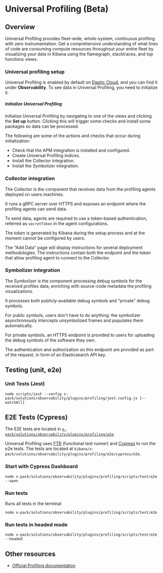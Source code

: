 # Universal Profiling (Beta)

## Overview
Universal Profiling provides fleet-wide, whole-system, continuous profiling with zero instrumentation. Get a comprehensive understanding of what lines of code are consuming compute resources throughout your entire fleet by visualizing your data in Kibana using the flamegraph, stacktraces, and top functions views.

### Universal profiling setup
Universal Profiling is enabled by default on [Elastic Cloud](https://www.elastic.co/cloud/), and you can find it under **Observability**. To see data in Universal Profiling, you need to initialize it.

##### **Initialize Universal Profiling**
Initialize Universal Profiling by navigating to one of the views and clicking the **Set up** button. Clicking this will trigger some checks and install some packages so data can be processed.

The following are some of the actions and checks that occur during initialization:
- Check that the APM integration is installed and configured.
- Create Universal Profiling indices.
- Install the Collector integration.
- Install the Symbolizer integration.

### Collector integration
The Collector is the component that receives data from the profiling agents deployed on users machines.

It runs a gRPC server over HTTPS and exposes an endpoint where the profiling agents can send data.

To send data, agents are required to use a token-based authentication, referred as `secretToken` in the agent configurations.

The token is generated by Kibana during the setup process and at the moment cannot be configured by users.

The "Add Data" page will display instructions for several deployment methodologies.
The instructions contain both the endpoint and the token that allow profiling agent to connect to the Collector.

### Symbolizer integration
The Symbolizer is the component processing debug symbols for the received profiles data, enriching with source-code metadata the profiling visualizations.

It processes both publicly-available debug symbols and "private" debug symbols.

For public symbols, users don't have to do anything: the symbolizer asynchronously intercepts unsymbolized frames and populates them automatically.

For private symbols, an HTTPS endpoint is provided to users for uploading the debug symbols of the software they own.

The authentication and authorization on this endpoint are provided as part of the request, in form of an Elasticsearch API key.


## Testing (unit, e2e)
### Unit Tests (Jest)

```
node scripts/jest --config x-pack/solutions/observability/plugins/profiling/jest.config.js [--watchAll]
```

## E2E Tests (Cypress)
The E2E tests are located in [`x-pack/solutions/observability/plugins/profiling/e2e`](./e2e).

Universal Profiling uses [FTR](../../../../packages/kbn-test/README.mdx) (functional test runner) and [Cypress](https://www.cypress.io/) to run the e2e tests. The tests are located at `kibana/x-pack/solutions/observability/plugins/profiling/e2e/cypress/e2e`.

### Start with Cypress Dashboard

```
node x-pack/solutions/observability/plugins/profiling/scripts/test/e2e --open
```

### Run tests
Runs all tests in the terminal

```
node x-pack/solutions/observability/plugins/profiling/scripts/test/e2e
```

### Run tests in headed mode

```
node x-pack/solutions/observability/plugins/profiling/scripts/test/e2e --headed
```

## Other resources
- [Official Profiling documentation](https://www.elastic.co/observability/universal-profiling)
